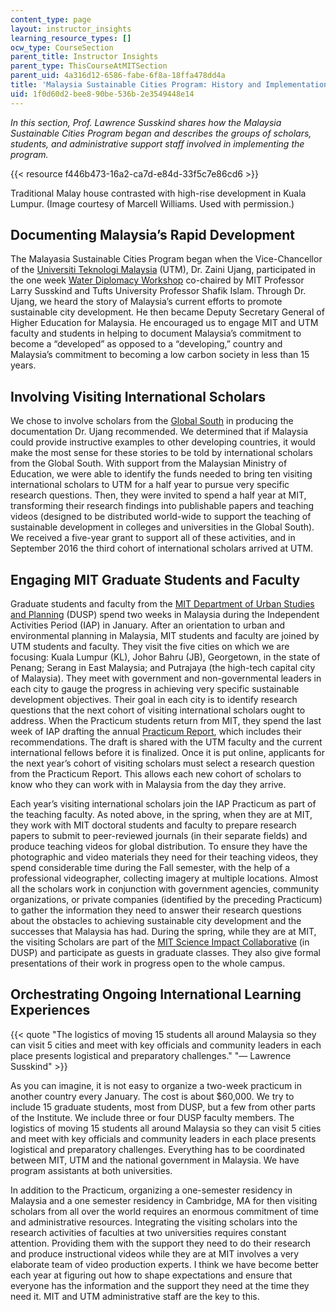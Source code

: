 ```yaml
---
content_type: page
layout: instructor_insights
learning_resource_types: []
ocw_type: CourseSection
parent_title: Instructor Insights
parent_type: ThisCourseAtMITSection
parent_uid: 4a316d12-6586-fabe-6f8a-18ffa478dd4a
title: 'Malaysia Sustainable Cities Program: History and Implementation'
uid: 1f0d60d2-bee8-90be-536b-2e3549448e14
---
```


_In this section, Prof. Lawrence Susskind shares how the Malaysia Sustainable Cities Program began and describes the groups of scholars, students, and administrative support staff involved in implementing the program._

{{< resource f446b473-16a2-ca7d-e84d-33f5c7e86cd6 >}}

Traditional Malay house contrasted with high-rise development in Kuala Lumpur. (Image courtesy of Marcell Williams. Used with permission.)

Documenting Malaysia’s Rapid Development
----------------------------------------

The Malayasia Sustainable Cities Program began when the Vice-Chancellor of the [Universiti Teknologi Malaysia](http://www.utm.my/) (UTM), Dr. Zaini Ujang, participated in the one week [Water Diplomacy Workshop](http://waterdiplomacy.org/workshop/) co-chaired by MIT Professor Larry Susskind and Tufts University Professor Shafik Islam. Through Dr. Ujang, we heard the story of Malaysia’s current efforts to promote sustainable city development. He then became Deputy Secretary General of Higher Education for Malaysia. He encouraged us to engage MIT and UTM faculty and students in helping to document Malaysia’s commitment to become a “developed” as opposed to a “developing,” country and Malaysia’s commitment to becoming a low carbon society in less than 15 years.

Involving Visiting International Scholars
-----------------------------------------

We chose to involve scholars from the [Global South](https://en.wikipedia.org/wiki/Global_South) in producing the documentation Dr. Ujang recommended. We determined that if Malaysia could provide instructive examples to other developing countries, it would make the most sense for these stories to be told by international scholars from the Global South. With support from the Malaysian Ministry of Education, we were able to identify the funds needed to bring ten visiting international scholars to UTM for a half year to pursue very specific research questions. Then, they were invited to spend a half year at MIT, transforming their research findings into publishable papers and teaching videos (designed to be distributed world-wide to support the teaching of sustainable development in colleges and universities in the Global South). We received a five-year grant to support all of these activities, and in September 2016 the third cohort of international scholars arrived at UTM.

Engaging MIT Graduate Students and Faculty
------------------------------------------

Graduate students and faculty from the [MIT Department of Urban Studies and Planning](http://dusp.mit.edu/) (DUSP) spend two weeks in Malaysia during the Independent Activities Period (IAP) in January. After an orientation to urban and environmental planning in Malaysia, MIT students and faculty are joined by UTM students and faculty. They visit the five cities on which we are focusing: Kuala Lumpur (KL), Johor Bahru (JB), Georgetown, in the state of Penang; Serang in East Malaysia; and Putrajaya (the high-tech capital city of Malaysia). They meet with government and non-governmental leaders in each city to gauge the progress in achieving very specific sustainable development objectives. Their goal in each city is to identify research questions that the next cohort of visiting international scholars ought to address. When the Practicum students return from MIT, they spend the last week of IAP drafting the annual [Practicum Report](https://malaysiacities.mit.edu/practicum2016), which includes their recommendations. The draft is shared with the UTM faculty and the current international fellows before it is finalized. Once it is put online, applicants for the next year’s cohort of visiting scholars must select a research question from the Practicum Report. This allows each new cohort of scholars to know who they can work with in Malaysia from the day they arrive.

Each year’s visiting international scholars join the IAP Practicum as part of the teaching faculty. As noted above, in the spring, when they are at MIT, they work with MIT doctoral students and faculty to prepare research papers to submit to peer-reviewed journals (in their separate fields) and produce teaching videos for global distribution. To ensure they have the photographic and video materials they need for their teaching videos, they spend considerable time during the Fall semester, with the help of a professional videographer, collecting imagery at multiple locations. Almost all the scholars work in conjunction with government agencies, community organizations, or private companies (identified by the preceding Practicum) to gather the information they need to answer their research questions about the obstacles to achieving sustainable city development and the successes that Malaysia has had. During the spring, while they are at MIT, the visiting Scholars are part of the [MIT Science Impact Collaborative](https://dusp.mit.edu/epp/project/mit-science-impact-collaborative) (in DUSP) and participate as guests in graduate classes. They also give formal presentations of their work in progress open to the whole campus.

Orchestrating Ongoing International Learning Experiences
--------------------------------------------------------

{{< quote "The logistics of moving 15 students all around Malaysia so they can visit 5 cities and meet with key officials and community leaders in each place presents logistical and preparatory challenges." "— Lawrence Susskind" >}}

As you can imagine, it is not easy to organize a two-week practicum in another country every January. The cost is about $60,000. We try to include 15 graduate students, most from DUSP, but a few from other parts of the Institute. We include three or four DUSP faculty members. The logistics of moving 15 students all around Malaysia so they can visit 5 cities and meet with key officials and community leaders in each place presents logistical and preparatory challenges. Everything has to be coordinated between MIT, UTM and the national government in Malaysia. We have program assistants at both universities.

In addition to the Practicum, organizing a one-semester residency in Malaysia and a one semester residency in Cambridge, MA for then visiting scholars from all over the world requires an enormous commitment of time and administrative resources. Integrating the visiting scholars into the research activities of faculties at two universities requires constant attention. Providing them with the support they need to do their research and produce instructional videos while they are at MIT involves a very elaborate team of video production experts. I think we have become better each year at figuring out how to shape expectations and ensure that everyone has the information and the support they need at the time they need it. MIT and UTM administrative staff are the key to this.